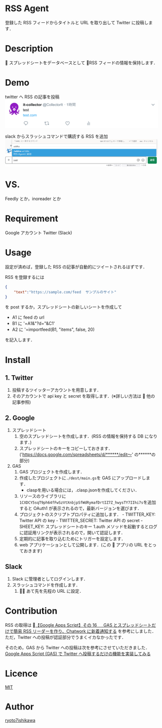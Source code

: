 # RSS Agent

登録した RSS フィードからタイトルと URL を取り出して Twitter に投稿します．

# Description

 スプレッドシートをデータベースとして RSS フィードの情報を保持します．

# Demo

twitter へ RSS の記事を投稿
![twitter demo](./img/twitter.png)

slack からスラッシュコマンドで購読する RSS を追加
![slack demo](./img/slack.png)

# VS.

Feedly とか，inoreader とか

# Requirement

Google アカウント
Twitter
(Slack)

# Usage

設定が済めば，登録した RSS の記事が自動的にツイートされるはずです．

RSS を登録するには

```.json
{
    "text":"https://sample.com/feed  サンプルのサイト"
}
```

を post するか，スプレッドシートの新しいシートを作成して

- A1 に feed の url
- B1 に '=A1&"?d="&C1'
- A2 に '=importfeed(B1, "items", false, 20)

を記入します．

# Install

## 1. Twitter

1. 投稿するツイッターアカウントを用意します．
1. そのアカウントで api key と secret を取得します．(※詳しい方法は  他の記事参照)

## 2. Google

1. スプレッドシート
   1. 空のスプレッドシートを作成します．(RSS の情報を保持する DB になります．)
   1. スプレッドシートのキーをコピーしておきます．('https://docs.google.com/spreadsheets/d/******/edit〜' の**\*\***の部分)
1. GAS
   1. GAS プロジェクトを作成します．
   1. 作成したプロジェクトに`./dest/main.gs`を GAS にアップロードします．
        - claspを用いる場合には，.clasp.jsonを作成してください．
   1. リソースのライブラリに`1CXDCY5sqT9ph64fFwSzVtXnbjpSfWdRymafDrtIZ7Z_hwysTY7IIhi7s`を追加すると OAuth1 が表示されるので，最新バージョンを選びます．
   1. プロジェクトのスクリプトプロパティに追加します． - TWITTER_KEY: Twitter API の key - TWITTER_SECRET: Twitter API の secret - SHEET_KEY: スプレッドシートのキー
      1.auth メソッドを起動するとログに認証用リンクが表示されるので，開いて認証します．
   1. 定期的に記事を取り込むためにトリガーを設定します．
   1. web アプリケーションとして公開します．(この  アプリの URL をとっておきます)

## Slack

1. Slack に管理者としてログインします．
1. スラッシュコマンドを作成します．
   1.  あて先を先程の URL に設定．

# Contribution

RSS の取得は
[【Google Apps Script】その 16 　 GAS とスプレッドシートだけで簡易 RSS リーダーを作り、Chatwork に新着通知する](https://qiita.com/rf_p/items/3e20e4114a1182deb7bc#%E3%82%B9%E3%83%97%E3%83%AC%E3%83%83%E3%83%89%E3%82%B7%E3%83%BC%E3%83%88%E3%81%AE%E6%BA%96%E5%82%99) を参考にしました．
ただ，Twitter への投稿が認証部分でうまくイカなかったです．

そのため，GAS から Twitter への投稿は次を参考にさせていただきました．
[Google Apps Script (GAS) で Twitter へ投稿するだけの機能を実装してみる](https://qiita.com/akkey2475/items/ad190a507b4a7b7dc17c#%E3%83%97%E3%83%AD%E3%82%B0%E3%83%A9%E3%83%A0%E4%BD%9C%E6%88%90)

# Licence

[MIT](https://github.com/tcnksm/tool/blob/master/LICENCE)

# Author

[ryoto7ishikawa](https://github.com/ryoto7ishikawa)
